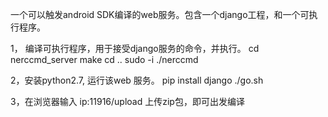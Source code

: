 一个可以触发android SDK编译的web服务。包含一个django工程，和一个可执行程序。

1， 编译可执行程序，用于接受django服务的命令，并执行。
cd nerccmd_server
make
cd ..
sudo -i
./nerccmd

2，安装python2.7, 运行该web 服务。
pip install django
./go.sh

3，在浏览器输入 ip:11916/upload 上传zip包，即可出发编译


